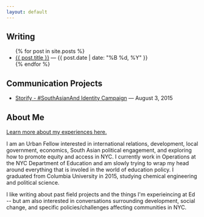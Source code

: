```yaml
---
layout: default
---
```


## Writing

<ul>
    {% for post in site.posts %}
    <li>
        <a href="{{ post.url }}" title="Permanent link to: '{{ post.title }}'">{{ post.title }}</a>
        &mdash;
        <time class="post__date" datetime="{{ post.date | date: "%Y-%m-%d" }}" pubdate="">{{ post.date | date: "%B %d, %Y"  }}</time>
    </li>
    {% endfor %}
</ul>

## Communication Projects

 - [Storify - #SouthAsianAnd Identity Campaign](https://storify.com/SouthAsianAnd/southasianand-identity-campaign) &mdash; August 3, 2015

## About Me

[Learn more about my experiences here.](/resume.pdf)

I am an Urban Fellow interested in international relations, development, local government, economics, South Asian political engagement, and exploring how to promote equity and access in NYC. I currently work in Operations at the NYC Department of Education and am slowly trying to wrap my head around everything that is involed in the world of education policy. I graduated from Columbia University in 2015, studying chemical engineering and political science.

I like writing about past field projects and the things I'm experieincing at Ed -- but am also interested in conversations surrounding development, social change, and specific policies/challenges affecting communities in NYC.



